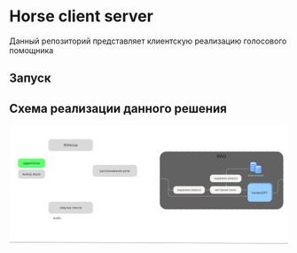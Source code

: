 # Horse client server
Данный репозиторий представляет клиентскую реализацию голосового помощника


## Запуск


## Схема реализации данного решения

<img src="Group 33.svg">